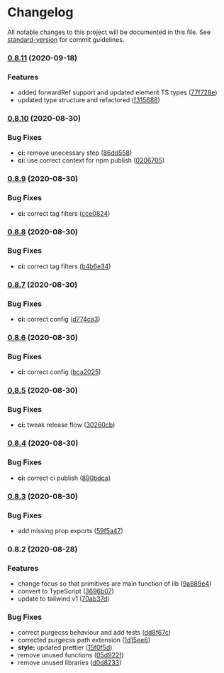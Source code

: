 # Changelog

All notable changes to this project will be documented in this file. See [standard-version](https://github.com/conventional-changelog/standard-version) for commit guidelines.

### [0.8.11](https://github.com/emortlock/tailwind-react-primitives/compare/v0.8.10...v0.8.11) (2020-09-18)


### Features

* added forwardRef support and updated element TS types ([77f728e](https://github.com/emortlock/tailwind-react-primitives/commit/77f728eb2aaa2c9efb4255c4e467da32512121b4))
* updated type structure and refactored ([f315688](https://github.com/emortlock/tailwind-react-primitives/commit/f315688664dc9194625f63f5cde11bf2faa61a9e))

### [0.8.10](https://github.com/emortlock/tailwind-react-primitives/compare/v0.8.9...v0.8.10) (2020-08-30)


### Bug Fixes

* **ci:** remove unecessary step ([86dd558](https://github.com/emortlock/tailwind-react-primitives/commit/86dd5583d6ccb1831f7a24335c2fdf9156220561))
* **ci:** use correct context for npm publish ([0206705](https://github.com/emortlock/tailwind-react-primitives/commit/02067052edd93c613eeb977e74334107a669a2bb))

### [0.8.9](https://github.com/emortlock/tailwind-react-primitives/compare/v0.8.8...v0.8.9) (2020-08-30)


### Bug Fixes

* **ci:** correct tag filters ([cce0824](https://github.com/emortlock/tailwind-react-primitives/commit/cce0824752f1607212ea329c3848a36c21e6b130))

### [0.8.8](https://github.com/emortlock/tailwind-react-primitives/compare/v0.8.7...v0.8.8) (2020-08-30)


### Bug Fixes

* **ci:** correct tag filters ([b4b6e34](https://github.com/emortlock/tailwind-react-primitives/commit/b4b6e341aa717781bc85b5c9440ec98ff8646557))

### [0.8.7](https://github.com/emortlock/tailwind-react-primitives/compare/v0.8.6...v0.8.7) (2020-08-30)


### Bug Fixes

* **ci:** correct config ([d774ca3](https://github.com/emortlock/tailwind-react-primitives/commit/d774ca352b398f2545dca9ac104cfd146dc6923b))

### [0.8.6](https://github.com/emortlock/tailwind-react-primitives/compare/v0.8.5...v0.8.6) (2020-08-30)


### Bug Fixes

* **ci:** correct config ([bca2025](https://github.com/emortlock/tailwind-react-primitives/commit/bca202562074090b7a74d12ee1fe3a1c0e662351))

### [0.8.5](https://github.com/emortlock/tailwind-react-primitives/compare/v0.8.4...v0.8.5) (2020-08-30)


### Bug Fixes

* **ci:** tweak release flow ([30260cb](https://github.com/emortlock/tailwind-react-primitives/commit/30260cb3d23cad4ebe27cd05a917ce98a61542b3))

### [0.8.4](https://github.com/emortlock/tailwind-react-primitives/compare/v0.8.3...v0.8.4) (2020-08-30)


### Bug Fixes

* **ci:** correct ci publish ([890bdca](https://github.com/emortlock/tailwind-react-primitives/commit/890bdca0b47d22ee9abe599eff7c7324aa057fbd))

### [0.8.3](https://github.com/emortlock/tailwind-react-primitives/compare/v0.8.2...v0.8.3) (2020-08-30)


### Bug Fixes

* add missing prop exports ([59f5a47](https://github.com/emortlock/tailwind-react-primitives/commit/59f5a4796c8707f79120773d93fed6063b9bd2f2))

### 0.8.2 (2020-08-28)


### Features

* change focus so that primitives are main function of lib ([9a889e4](https://github.com/emortlock/tailwind-react-primitives/commit/9a889e46183dae4a424d36e84561e7418f0bebbb))
* convert to TypeScript ([3696b07](https://github.com/emortlock/tailwind-react-primitives/commit/3696b07f0a1cfa253d0b6bcdfddf3406056c5f77))
* update to tailwind v1 ([70ab37d](https://github.com/emortlock/tailwind-react-primitives/commit/70ab37d1a5f9e01b7c1c623b610e44b15caf9b73))


### Bug Fixes

* correct purgecss behaviour and add tests ([dd8f67c](https://github.com/emortlock/tailwind-react-primitives/commit/dd8f67c18f959d777cc6b51b796cd612f8fade8e))
* corrected purgecss path extension ([1d15ee6](https://github.com/emortlock/tailwind-react-primitives/commit/1d15ee68b8b019b94818e0d4ba44808bcff8aa07))
* **style:** updated prettier ([15f0f5d](https://github.com/emortlock/tailwind-react-primitives/commit/15f0f5d3219f8a86dbe07b22ee12c7d09f007a00))
* remove unused functions ([05d922f](https://github.com/emortlock/tailwind-react-primitives/commit/05d922fe09b75e56ec7138e458fee31077cc5968))
* remove unused libraries ([d0d8233](https://github.com/emortlock/tailwind-react-primitives/commit/d0d82331d089e4c08b816bc8b8836206dce1372c))
